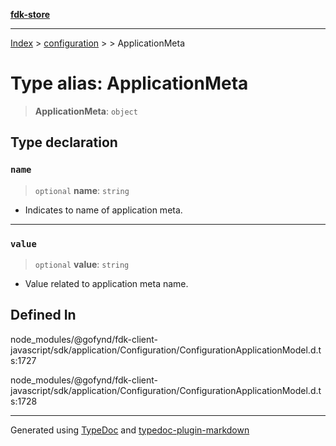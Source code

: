 [**fdk-store**](../../../README.md)
***

[Index](../../../API.md) > [configuration](../../README.md) > [<internal>](../README.md) > ApplicationMeta

# Type alias: ApplicationMeta

> **ApplicationMeta**: `object`

## Type declaration

### `name`

> `optional` **name**: `string`

- Indicates to name of application meta.

***

### `value`

> `optional` **value**: `string`

- Value related to application meta name.

## Defined In

node\_modules/@gofynd/fdk-client-javascript/sdk/application/Configuration/ConfigurationApplicationModel.d.ts:1727

node\_modules/@gofynd/fdk-client-javascript/sdk/application/Configuration/ConfigurationApplicationModel.d.ts:1728

***
Generated using [TypeDoc](https://typedoc.org/) and [typedoc-plugin-markdown](https://www.npmjs.com/package/typedoc-plugin-markdown)
